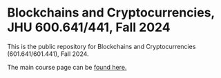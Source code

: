 # Blockchains and Cryptocurrencies, JHU 600.641/441, Fall 2024

This is the public repository for Blockchains and Cryptocurrencies (601.641/601.441), Fall 2024. 

The main course page can be [found here.](https://github.com/matthewdgreen/blockchains2024/wiki)
